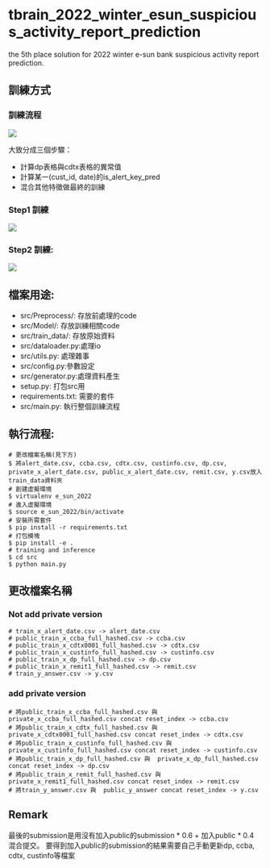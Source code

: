 # tbrain_2022_winter_esun_suspicious_activity_report_prediction

the 5th place solution for 2022 winter e-sun bank suspicious activity report prediction.

## 訓練方式

### 訓練流程
![](https://raw.githubusercontent.com/TwQin0403/tbrain_2022_winter_esun_suspicious_activity_report_prediction/main/docs/fig/train_process.png)

大致分成三個步驟：
- 計算dp表格與cdtx表格的異常值
- 計算某一(cust_id, date)的is_alert_key_pred
- 混合其他特徵做最終的訓練

### Step1 訓練
![](https://raw.githubusercontent.com/TwQin0403/tbrain_2022_winter_esun_suspicious_activity_report_prediction/main/docs/fig/step1.png)

### Step2 訓練:
![](https://raw.githubusercontent.com/TwQin0403/tbrain_2022_winter_esun_suspicious_activity_report_prediction/main/docs/fig/step2.png)

## 檔案用途:
- src/Preprocess/: 存放前處理的code
- src/Model/: 存放訓練相關code
- src/train_data/: 存放原始資料
- src/dataloader.py:處理io
- src/utils.py: 處理雜事
- src/config.py:參數設定
- src/generator.py:處理資料產生
- setup.py: 打包src用
- requirements.txt: 需要的套件
- src/main.py: 執行整個訓練流程

## 執行流程:
```
# 更改檔案名稱(見下方)
$ 將alert_date.csv, ccba.csv, cdtx.csv, custinfo.csv, dp.csv, private_x_alert_date.csv, public_x_alert_date.csv, remit.csv, y.csv放入train_data資料夾
# 創建虛擬環境
$ virtualenv e_sun_2022
# 進入虛擬環境
$ source e_sun_2022/bin/activate
# 安裝所需套件
$ pip install -r requirements.txt 
# 打包模塊
$ pip install -e .
# training and inference
$ cd src
$ python main.py
```

## 更改檔案名稱

### Not add private version
```
# train_x_alert_date.csv -> alert_date.csv
# public_train_x_ccba_full_hashed.csv -> ccba.csv
# public_train_x_cdtx0001_full_hashed.csv -> cdtx.csv
# public_train_x_custinfo_full_hashed.csv -> custinfo.csv
# public_train_x_dp_full_hashed.csv -> dp.csv
# public_train_x_remit1_full_hashed.csv -> remit.csv
# train_y_answer.csv -> y.csv
```

### add private version
```
# 將public_train_x_ccba_full_hashed.csv 與  private_x_ccba_full_hashed.csv concat reset_index -> ccba.csv
# 將public_train_x_cdtx_full_hashed.csv 與  private_x_cdtx0001_full_hashed.csv concat reset_index -> cdtx.csv
# 將public_train_x_custinfo_full_hashed.csv 與  private_x_custinfo_full_hashed.csv concat reset_index -> custinfo.csv
# 將public_train_x_dp_full_hashed.csv 與  private_x_dp_full_hashed.csv concat reset_index -> dp.csv
# 將public_train_x_remit_full_hashed.csv 與  private_x_remit1_full_hashed.csv concat reset_index -> remit.csv
# 將train_y_answer.csv 與  public_y_answer concat reset_index -> y.csv
```

## Remark
最後的submission是用沒有加入public的submission * 0.6 + 加入public * 0.4 混合提交。 要得到加入public的submission的結果需要自己手動更新dp, ccba, cdtx, custinfo等檔案
